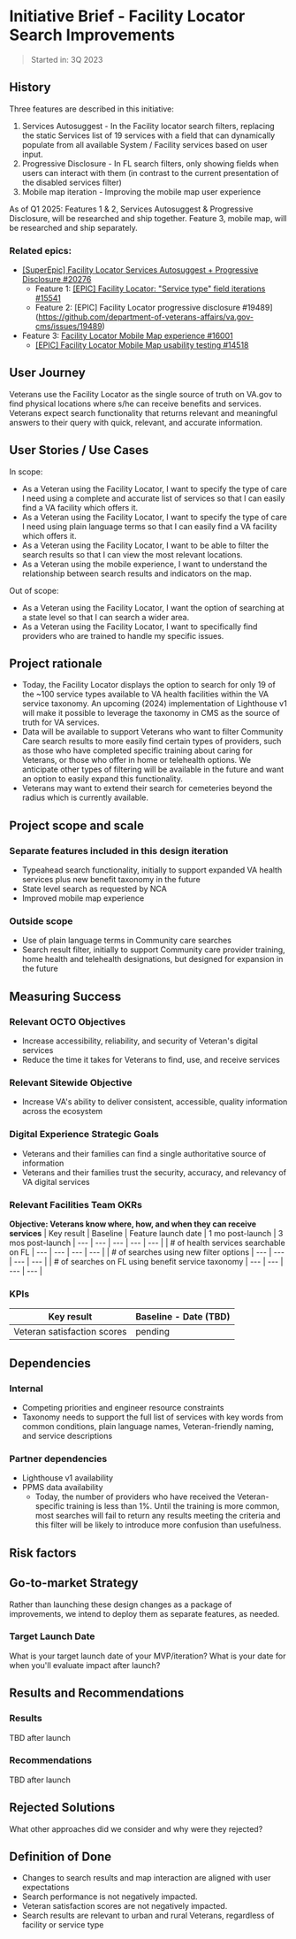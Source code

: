 # Initiative Brief - Facility Locator Search Improvements
>Started in: 3Q 2023

## History
Three features are described in this initiative: 
1. Services Autosuggest - In the Facility locator search filters, replacing the static Services list of 19 services with a field that can dynamically populate from all available System / Facility services based on user input. 
2. Progressive Disclosure - In FL search filters, only showing fields when users can interact with them (in contrast to the current presentation of the disabled services filter)
3. Mobile map iteration - Improving the mobile map user experience

As of Q1 2025:
Features 1 & 2, Services Autosuggest & Progressive Disclosure, will be researched and ship together. 
Feature 3, mobile map, will be researched and ship separately.

### Related epics: 
* [[SuperEpic] Facility Locator Services Autosuggest + Progressive Disclosure #20276](https://github.com/department-of-veterans-affairs/va.gov-cms/issues/20276)
    * Feature 1: [[EPIC] Facility Locator: "Service type" field iterations #15541](https://github.com/department-of-veterans-affairs/va.gov-cms/issues/15541)
    * Feature 2: [EPIC] Facility Locator progressive disclosure #19489](https://github.com/department-of-veterans-affairs/va.gov-cms/issues/19489)
* Feature 3: [Facility Locator Mobile Map experience #16001](https://github.com/department-of-veterans-affairs/va.gov-cms/issues/16001)
    * [[EPIC] Facility Locator Mobile Map usability testing #14518](https://github.com/department-of-veterans-affairs/va.gov-cms/issues/14518)


## User Journey
Veterans use the Facility Locator as the single source of truth on VA.gov to find physical locations where s/he can receive benefits and services. Veterans expect search functionality that returns relevant and meaningful answers to their query with quick, relevant, and accurate information.

## User Stories / Use Cases

In scope: 
- As a Veteran using the Facility Locator, I want to specify the type of care I need using a complete and accurate list of services so that I can easily find a VA facility which offers it. 
- As a Veteran using the Facility Locator, I want to specify the type of care I need using plain language terms so that I can easily find a VA facility which offers it. 
- As a Veteran using the Facility Locator, I want to be able to filter the search results so that I can view the most relevant locations. 
- As a Veteran using the mobile experience, I want to understand the relationship between search results and indicators on the map. 

Out of scope: 
- As a Veteran using the Facility Locator, I want the option of searching at a state level so that I can search a wider area. 
- As a Veteran using the Facility Locator, I want to specifically find providers who are trained to handle my specific issues.

## Project rationale
- Today, the Facility Locator displays the option to search for only 19 of the ~100 service types available to VA health facilities within the VA service taxonomy. An upcoming (2024) implementation of Lighthouse v1 will make it possible to leverage the taxonomy in CMS as the source of truth for VA services. 
- Data will be available to support Veterans who want to filter Community Care search results to more easily find certain types of providers, such as those who have completed specific training about caring for Veterans, or those who offer in home or telehealth options. We anticipate other types of filtering will be available in the future and want an option to easily expand this functionality. 
- Veterans may want to extend their search for cemeteries beyond the radius which is currently available. 

## Project scope and scale
### Separate features included in this design iteration
- Typeahead search functionality, initially to support expanded VA health services plus new benefit taxonomy in the future
- State level search as requested by NCA
- Improved mobile map experience
### Outside scope
- Use of plain language terms in Community care searches
- Search result filter, initially to support Community care provider training, home health and telehealth designations, but designed for expansion in the future


## Measuring Success
### Relevant OCTO Objectives
- Increase accessibility, reliability, and security of Veteran's digital services
- Reduce the time it takes for Veterans to find, use, and receive services

### Relevant Sitewide Objective
- Increase VA's ability to deliver consistent, accessible, quality information across the ecosystem

### Digital Experience Strategic Goals
- Veterans and their families can find a single authoritative source of information
- Veterans and their families trust the security, accuracy, and relevancy of VA digital services

### Relevant Facilities Team OKRs
**Objective: Veterans know where, how, and when they can receive services**
| Key result | Baseline | Feature launch date | 1 mo post-launch | 3 mos post-launch
| --- | --- | --- | --- | --- |
| # of health services searchable on FL | --- | --- | --- | --- |
| # of searches using new filter options | --- | --- | --- | --- |
| # of searches on FL using benefit service taxonomy | --- | --- | --- | --- |

### KPIs
| Key result | Baseline - Date (TBD)| 
| --- | --- | 
| Veteran satisfaction scores | pending |

## Dependencies

### Internal 
- Competing priorities and engineer resource constraints
- Taxonomy needs to support the full list of services with key words from common conditions, plain language names, Veteran-friendly naming, and service descriptions

### Partner dependencies
- Lighthouse v1 availability
- PPMS data availability 
  - Today, the number of providers who have received the Veteran-specific training is less than 1%. Until the training is more common, most searches will fail to return any results meeting the criteria and this filter will be likely to introduce more confusion than usefulness. 

## Risk factors


## Go-to-market Strategy
Rather than launching these design changes as a package of improvements, we intend to deploy them as separate features, as needed.

### Target Launch Date
What is your target launch date of your MVP/iteration?
What is your date for when you'll evaluate impact after launch?

## Results and Recommendations

### Results
TBD after launch

### Recommendations
TBD after launch

## Rejected Solutions
What other approaches did we consider and why were they rejected? 

## Definition of Done
- Changes to search results and map interaction are aligned with user expectations 
- Search performance is not negatively impacted.
- Veteran satisfaction scores are not negatively impacted. 
- Search results are relevant to urban and rural Veterans, regardless of facility or service type
